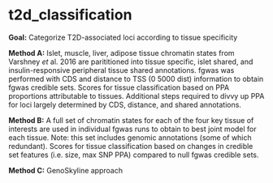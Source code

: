 # t2d_classification
**Goal:** Categorize T2D-associated loci according to tissue specificity

**Method A:** Islet, muscle, liver, adipose tissue chromatin states from Varshney _et_ al. 2016 are parititioned into tissue specific, islet shared, and insulin-responsive peripheral tissue shared annotations. fgwas was performed with CDS and distance to TSS (0 5000 dist) information to obtain fgwas credible sets. Scores for tissue classification based on PPA proportions attributable to tissues. Additional steps required to divvy up PPA for loci largely determined by CDS, distance, and shared annotations. 

**Method B:** A full set of chromatin states for each of the four key tissue of interests are used in individual fgwas runs to obtain to best joint model for each tissue. Note: this set includes genomic annotations (some of which redundant). Scores for tissue classification based on changes in credible set features (i.e. size, max SNP PPA) compared to null fgwas credible sets. 

**Method C:** GenoSkyline approach 
